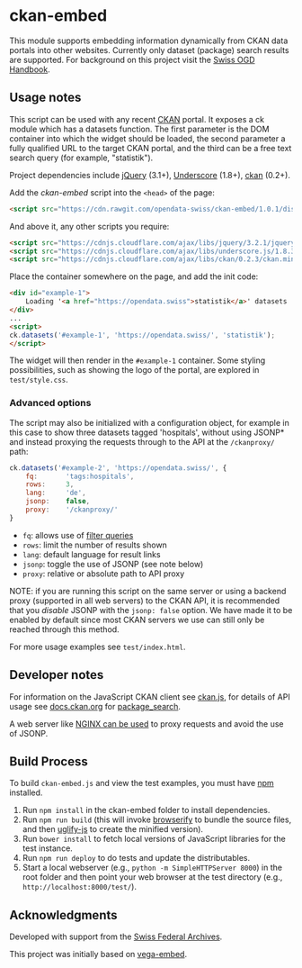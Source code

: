 # ckan-embed

This module supports embedding information dynamically from CKAN data portals into other websites. Currently only dataset (package) search results are supported. For background on this project visit the [Swiss OGD Handbook](http://handbook.opendata.swiss/en/library/embed.html).

## Usage notes

This script can be used with any recent [CKAN](http://ckan.org) portal. It exposes a ck module which has a datasets function. The first parameter is the DOM container into which the widget should be loaded, the second parameter a fully qualified URL to the target CKAN portal, and the third can be a free text search query (for example, "statistik").

Project dependencies include [jQuery](https://www.npmjs.com/package/jquery) (3.1+), [Underscore](https://www.npmjs.com/package/underscore) (1.8+), [ckan](https://www.npmjs.com/package/ckan) (0.2+).

Add the *ckan-embed* script into the `<head>` of the page:

```html
<script src="https://cdn.rawgit.com/opendata-swiss/ckan-embed/1.0.1/dist/ckan-embed.min.js"></script>
```

And above it, any other scripts you require:

```html
<script src="https://cdnjs.cloudflare.com/ajax/libs/jquery/3.2.1/jquery.min.js"></script>
<script src="https://cdnjs.cloudflare.com/ajax/libs/underscore.js/1.8.3/underscore-min.js"></script>
<script src="https://cdnjs.cloudflare.com/ajax/libs/ckan/0.2.3/ckan.min.js"></script>
```

Place the container somewhere on the page, and add the init code:

```html
<div id="example-1">
	Loading '<a href="https://opendata.swiss">statistik</a>' datasets ...
</div>
...
<script>
ck.datasets('#example-1', 'https://opendata.swiss/', 'statistik');
</script>
```

The widget will then render in the `#example-1` container. Some styling possibilities, such as showing the logo of the portal, are explored in `test/style.css`.

### Advanced options

The script may also be initialized with a configuration object, for example in this case to show three datasets tagged 'hospitals', without using JSONP* and instead proxying the requests through to the API at the `/ckanproxy/` path:

```js
ck.datasets('#example-2', 'https://opendata.swiss/', {
	fq:       'tags:hospitals',
	rows:     3,
	lang:     'de',
	jsonp:    false,
	proxy:    '/ckanproxy/'
}
```

- `fq`: allows use of [filter queries](http://docs.ckan.org/en/latest/api/index.html?highlight=filter%20queries)
- `rows`: limit the number of results shown
- `lang`: default language for result links
- `jsonp`: toggle the use of JSONP (see note below)
- `proxy`: relative or absolute path to API proxy

NOTE: if you are running this script on the same server or using a backend proxy (supported in all web servers) to the CKAN API, it is recommended that you *disable* JSONP with the `jsonp: false` option. We have made it to be enabled by default since most CKAN servers we use can still only be reached through this method.

For more usage examples see `test/index.html`.

## Developer notes

For information on the JavaScript CKAN client see [ckan.js](https://github.com/okfn/ckan.js), for details of API usage see [docs.ckan.org](http://docs.ckan.org/en/latest/api/) for [package_search](http://docs.ckan.org/en/latest/api/index.html?highlight=organization_list#ckan.logic.action.get.package_search).

A web server like [NGINX can be used](https://www.nginx.com/resources/admin-guide/reverse-proxy/) to proxy requests and avoid the use of JSONP.

## Build Process

To build `ckan-embed.js` and view the test examples, you must have [npm](https://www.npmjs.com/) installed.

1. Run `npm install` in the ckan-embed folder to install dependencies.
2. Run `npm run build` (this will invoke [browserify](http://browserify.org/) to bundle the source files, and then [uglify-js](http://lisperator.net/uglifyjs/) to create the minified version).
3. Run `bower install` to fetch local versions of JavaScript libraries for the test instance.
4. Run `npm run deploy` to do tests and update the distributables.
5. Start a local webserver (e.g., `python -m SimpleHTTPServer 8000`) in the root folder and then point your web browser at the test directory (e.g., `http://localhost:8000/test/`).

## Acknowledgments

Developed with support from the [Swiss Federal Archives](https://www.bar.admin.ch).

This project was initially based on [vega-embed](https://github.com/vega/vega-embed).
